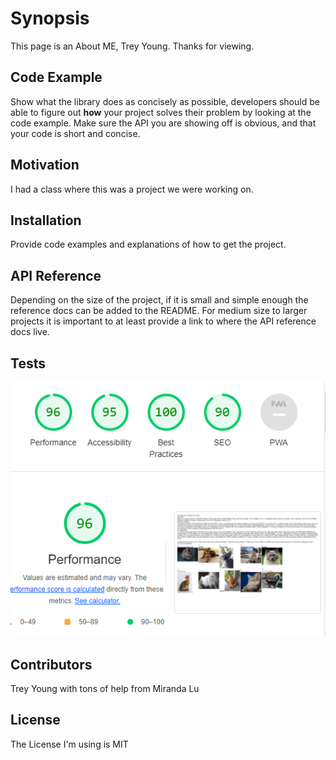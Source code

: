 # Synopsis

This page is an About ME, Trey Young. Thanks for viewing.

## Code Example

Show what the library does as concisely as possible, developers should be able to figure out **how** your project solves their problem by looking at the code example. Make sure the API you are showing off is obvious, and that your code is short and concise.

## Motivation

I had a class where this was a project we were working on.

## Installation

Provide code examples and explanations of how to get the project.

## API Reference

Depending on the size of the project, if it is small and simple enough the reference docs can be added to the README. For medium size to larger projects it is important to at least provide a link to where the API reference docs live.

## Tests

![Here is my lighthouse results](img/LighthouseTest3.png)

## Contributors

Trey Young with tons of help from Miranda Lu

## License

The License I'm using is MIT
